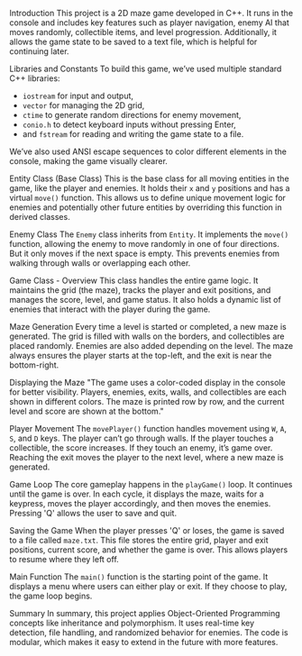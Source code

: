Introduction
This project is a 2D maze game developed in C++. It runs in the console and includes key features such as player navigation, enemy AI that moves randomly, collectible items, and level progression. Additionally, it allows the game state to be saved to a text file, which is helpful for continuing later.

Libraries and Constants
To build this game, we’ve used multiple standard C++ libraries:
- `iostream` for input and output,
- `vector` for managing the 2D grid,
- `ctime` to generate random directions for enemy movement,
- `conio.h` to detect keyboard inputs without pressing Enter,
- and `fstream` for reading and writing the game state to a file.

We’ve also used ANSI escape sequences to color different elements in the console, making the game visually clearer.

Entity Class (Base Class)
This is the base class for all moving entities in the game, like the player and enemies. It holds their `x` and `y` positions and has a virtual `move()` function. This allows us to define unique movement logic for enemies and potentially other future entities by overriding this function in derived classes.

Enemy Class
The `Enemy` class inherits from `Entity`. It implements the `move()` function, allowing the enemy to move randomly in one of four directions. But it only moves if the next space is empty. This prevents enemies from walking through walls or overlapping each other.

Game Class - Overview
This class handles the entire game logic. It maintains the grid (the maze), tracks the player and exit positions, and manages the score, level, and game status. It also holds a dynamic list of enemies that interact with the player during the game.

Maze Generation
Every time a level is started or completed, a new maze is generated. The grid is filled with walls on the borders, and collectibles are placed randomly. Enemies are also added depending on the level. The maze always ensures the player starts at the top-left, and the exit is near the bottom-right.

Displaying the Maze
"The game uses a color-coded display in the console for better visibility. Players, enemies, exits, walls, and collectibles are each shown in different colors. The maze is printed row by row, and the current level and score are shown at the bottom."

Player Movement
The `movePlayer()` function handles movement using `W`, `A`, `S`, and `D` keys. The player can’t go through walls. If the player touches a collectible, the score increases. If they touch an enemy, it’s game over. Reaching the exit moves the player to the next level, where a new maze is generated.

Game Loop
The core gameplay happens in the `playGame()` loop. It continues until the game is over. In each cycle, it displays the maze, waits for a keypress, moves the player accordingly, and then moves the enemies. Pressing 'Q' allows the user to save and quit.

Saving the Game
When the player presses 'Q' or loses, the game is saved to a file called `maze.txt`. This file stores the entire grid, player and exit positions, current score, and whether the game is over. This allows players to resume where they left off.

Main Function
The `main()` function is the starting point of the game. It displays a menu where users can either play or exit. If they choose to play, the game loop begins.

Summary
In summary, this project applies Object-Oriented Programming concepts like inheritance and polymorphism. It uses real-time key detection, file handling, and randomized behavior for enemies. The code is modular, which makes it easy to extend in the future with more features.
